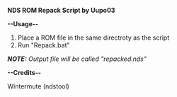 **NDS ROM Repack Script by Uupo03**

**--Usage--**

1) Place a ROM file in the same directroty  as the script
2) Run "Repack.bat"

***NOTE:** Output file will be called "repacked.nds"*

**--Credits--**

Wintermute (ndstool)
